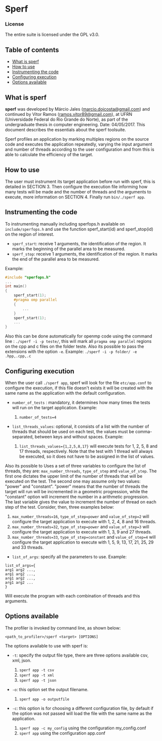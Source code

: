 # Sperf

### License

The entire suite is licensed under the GPL v3.0.

## Table of contents

- [What is sperf](#whatis)
- [How to use](#howto)
- [Instrumenting the code](#instrumenting)
- [Configuring execution](#configuring)
- [Options available](#options)

<a name="whatis"/>

## What is sperf

**sperf** was developed by Márcio Jales (marcio.dojcosta@gmail.com) and continued by Vitor Ramos (ramos.vitor89@gmail.com), at UFRN (Universidade Federal do Rio Grande do Norte), as part of the undergraduate thesis in computer engineering.
Date: 04/05/2017. This document describes the essentials about the sperf toolsuite.

Sperf profiles an application by marking multiples regions on the source code and executes the application repeatedly, varying the input argument and number of threads according to the user configuration and from this is able to calculate the efficiency of the target.

<a name="howto"/>

## How to use

The user must instrument its target application before run with sperf, this is detailed in SECTION 3. Then configure the execution file informing how many tests will be made and the number of threads and the arguments to execute, more information on SECTION 4. Finally run `bin/./sperf app`.

<a name="instrumenting"/>

## Instrumenting the code

To instrumenting manually including sperfops.h available on `include/sperfops.h` and use the function sperf_start(id) and 
sperf_stop(id) on the region of interest.

- `sperf_start`: receive 1 arguments, the identification of the region. It marks the beginning of the parallel area to be measured.
- `sperf_stop`: receive 1 arguments, the identification of the region. It marks the end of the parallel area to be measured.

Example:

```C++
#include "sperfops.h"
...
int main()
{
	sperf_start(1);
	#pragma omp parallel
	{
		...
	}
	sperf_start(1);
	...
}
```

Also this can be done automatically for openmp code using the command line : `./sperf -i -p teste/`, this will mark all `pragma omp parallel` regions on the cpp and c files on the folder teste. Also its possible to pass the extensions with the option `-e`. Example: `./sperf -i -p folder/ -e .hpp,.cpp,.c`

<a name="configuring"/>

## Configuring execution

When the user call `./sperf app`, sperf will look for the file `etc/app.conf` to configure the execution, if this file doesn't exists it will be created with the same name as the application with the default configuration.

- `number_of_tests` : mandatory, it determines how many times the tests will run on the target application. Example:
  1. `number_of_tests=4`

- `list_threads_values`: optional, it consists of a list with the number of threads that should be used on each test, the values must be comma-separated, between keys and without spaces. Example:
  1. `list_threads_values={1,2,5,8,17}` will execute tests for 1, 2, 5, 8 and 17 threads, respectively. Note that the test with 1 thread will always be executed, so it does not have to be assigned in the list of values.

Also its possible to Uses a set of three variables to configure the list of threads, they are: `max_number_threads`, `type_of_step` and `value_of_step`. The first one dictates the upper limit of the number of threads that will be executed on the test. The second one may assume only two values: "power" and "constant". "power" means that the number of threads the target will run will be incremented in a geometric progression, while the "constant" option will increment the number in a arithmetic progression. The last variable gives the value to increment the number of thread on each step of the test. Consider, then, three examples below:

  1. `max_number_threads=16`, `type_of_step=power` and `value_of_step=2` will configure the target application to execute with 1, 2, 4, 8 and 16 threads.
  2. `max_number_threads=32`, `type_of_step=power` and `value_of_step=3` will configure the target application to execute with 1, 3, 9 and 27 threads.
  3. `max_number_threads=33`, `type_of_step=constant` and `value_of_step=4` will configure the target application to execute with 1, 5, 9, 13, 17, 21, 25, 29 and 33 threads.

- `list_of_args`: specify all the parameters to use. Example:
```
list_of_args={
arg1 arg2 ...,
arg1 arg2 ...,
arg1 arg2 ...,
arg1 arg2 ...
}
```

Will execute the program with each combination of threads and this arguments.

<a name="options"/>

## Options available

The profiler is invoked by command line, as shown below:

`<path_to_profiler>/sperf <target> [OPTIONS]`
	
The options available to use with sperf is:

- `-t`: specify the output file type, there are three options available csv, xml, json.
  1. `sperf app -t csv`
  2. `sperf app -t xml`
  3. `sperf app -t json`

- `-o`: this option set the output filename.
  1. `sperf app -o outputfile`
  
- `-c`: this option is for choosing a different configuration file, by default if the option was not passed will load the file with the same name as the application.
  1. `sperf app -c my_config` using the configuration my_config.conf
  2. `sperf app` using the configuration app.conf
